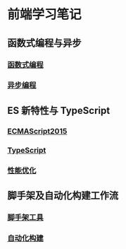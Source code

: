 # 前端学习笔记

## 函数式编程与异步

### [函数式编程](https://github.com/29984608/frontend-study-note/blob/main/01-01-%E5%87%BD%E6%95%B0%E5%BC%8F%E7%BC%96%E7%A8%8B%E4%B8%8E%E5%BC%82%E6%AD%A5/01-function/README.md)

### [异步编程](https://github.com/29984608/frontend-study-note/blob/main/01-01-%E5%87%BD%E6%95%B0%E5%BC%8F%E7%BC%96%E7%A8%8B%E4%B8%8E%E5%BC%82%E6%AD%A5/02-promise/README.md)

## ES 新特性与 TypeScript

### [ECMAScript2015](https://github.com/29984608/frontend-study-note/blob/main/01-02-TS-JS/ES6/README.md)

### [TypeScript](https://github.com/29984608/frontend-study-note/blob/main/01-02-TS-JS/TS/README.md)

### [性能优化](https://github.com/29984608/frontend-study-note/tree/main/01-02-TS-JS/%E6%80%A7%E8%83%BD%E4%BC%98%E5%8C%96)

## 脚手架及自动化构建工作流

### [脚手架工具](https://github.com/29984608/frontend-study-note/blob/main/02-01-%E8%84%9A%E6%89%8B%E6%9E%B6/%E8%84%9A%E6%89%8B%E6%9E%B6%E5%B7%A5%E5%85%B7/README.md)

### [自动化构建](https://github.com/29984608/frontend-study-note/blob/main/02-01-%E8%84%9A%E6%89%8B%E6%9E%B6/%E8%87%AA%E5%8A%A8%E5%8C%96%E6%9E%84%E5%BB%BA/README.md)
